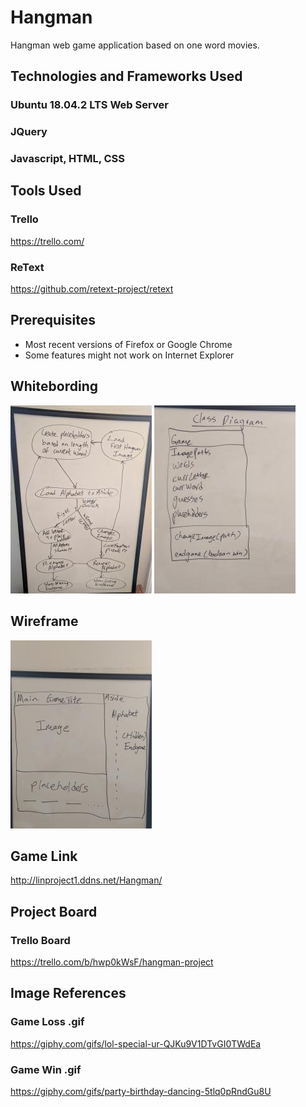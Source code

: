 # Hangman
Hangman web game application based on one word movies.

## Technologies and Frameworks Used
### Ubuntu 18.04.2 LTS Web Server
### JQuery
### Javascript, HTML, CSS

## Tools Used
### Trello
<https://trello.com/>
### ReText
<https://github.com/retext-project/retext>

## Prerequisites
- Most recent versions of Firefox or Google Chrome
- Some features might not work on Internet Explorer

## Whitebording
![No image found](Images/whiteboard.jpg)
![No image found](Images/classDiagram.jpg)

## Wireframe
![No image found](Images/wireframe.jpg)

## Game Link
<http://linproject1.ddns.net/Hangman/>

## Project Board
### Trello Board
<https://trello.com/b/hwp0kWsF/hangman-project>

## Image References
### Game Loss .gif
<https://giphy.com/gifs/lol-special-ur-QJKu9V1DTvGI0TWdEa>
### Game Win .gif
<https://giphy.com/gifs/party-birthday-dancing-5tlq0pRndGu8U>
